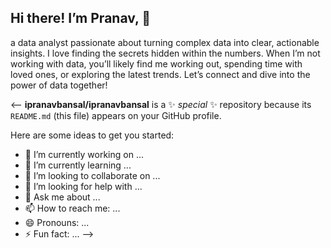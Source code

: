 ## Hi there! I’m Pranav, 👋
a data analyst passionate about turning complex data into clear, actionable insights. 
I love finding the secrets hidden within the numbers. 
When I’m not working with data, you’ll likely find me working out, spending time with loved ones, or exploring the latest trends.
Let’s connect and dive into the power of data together!

<--
**ipranavbansal/ipranavbansal** is a ✨ _special_ ✨ repository because its `README.md` (this file) appears on your GitHub profile.

Here are some ideas to get you started:

- 🔭 I’m currently working on ...
- 🌱 I’m currently learning ...
- 👯 I’m looking to collaborate on ...
- 🤔 I’m looking for help with ...
- 💬 Ask me about ...
- 📫 How to reach me: ...
- 😄 Pronouns: ...
- ⚡ Fun fact: ...
-->
